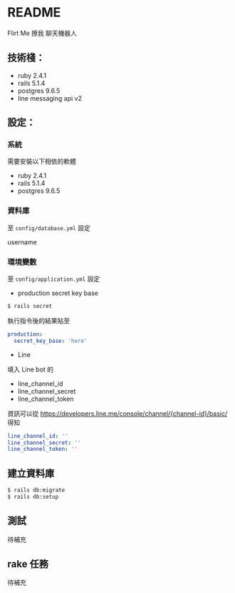 # README

Flirt Me 撩我 聊天機器人

## 技術棧：

- ruby 2.4.1
- rails 5.1.4
- postgres 9.6.5
- line messaging api v2

## 設定：

### 系統

需要安裝以下相依的軟體

- ruby 2.4.1
- rails 5.1.4
- postgres 9.6.5

### 資料庫

至 `config/database.yml` 設定

username

### 環境變數

至 `config/application.yml` 設定

* production secret key base

```bash
$ rails secret
```

執行指令後的結果貼至

```yml
production:
  secret_key_base: 'here'
```

* Line

填入 Line bot 的

- line_channel_id
- line_channel_secret
- line_channel_token

資訊可以從 https://developers.line.me/console/channel/{channel-id}/basic/
得知

```yml
line_channel_id: ''
line_channel_secret: ''
line_channel_token: ''
```

## 建立資料庫

```bash
$ rails db:migrate
$ rails db:setup
```

## 測試
待補充

## rake 任務
待補充
